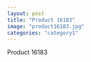 ```yaml
---
layout: post
title: "Product 16183"
image: "product16183.jpg"
categories: "category1"
---
```

Product 16183
